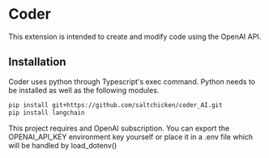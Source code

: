 # Coder

This extension is intended to create and modify code using the OpenAI API.

## Installation

Coder uses python through Typescript's exec command.
Python needs to be installed as well as the following modules.

```bash
pip install git+https://github.com/saltchicken/coder_AI.git
pip install langchain
```

This project requires and OpenAI subscription.
You can export the OPENAI_API_KEY environment key yourself or place it in a .env file which will be handled by load_dotenv()


